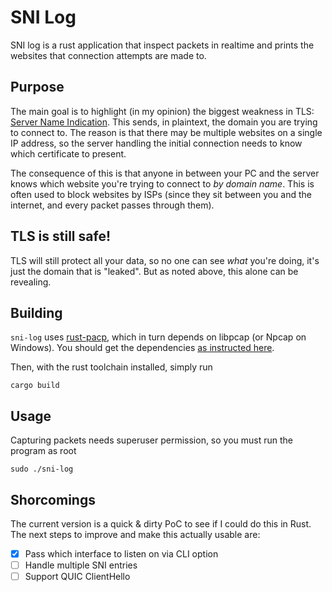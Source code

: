 # SNI Log

SNI log is a rust application that inspect packets in realtime and prints the websites that connection attempts are made to.

## Purpose

The main goal is to highlight (in my opinion) the biggest weakness in TLS: [Server Name Indication](https://www.rfc-editor.org/rfc/rfc6066#section-3). This sends, in plaintext, the domain you are trying to connect to. The reason is that there may be multiple websites on a single IP address, so the server handling the initial connection needs to know which certificate to present.

The consequence of this is that anyone in between your PC and the server knows which website you're trying to connect to _by domain name_. This is often used to block websites by ISPs (since they sit between you and the internet, and every packet passes through them).

## TLS is still safe!

TLS will still protect all your data, so no one can see _what_ you're doing, it's just the domain that is "leaked". But as noted above, this alone can be revealing.

## Building

`sni-log` uses [rust-pacp](https://github.com/rust-pcap/pcap), which in turn depends on libpcap (or Npcap on Windows). You should get the dependencies [as instructed here](https://github.com/rust-pcap/pcap/#installing-dependencies).

Then, with the rust toolchain installed, simply run 

```
cargo build
```

## Usage

Capturing packets needs superuser permission, so you must run the program as root

```
sudo ./sni-log
```

## Shorcomings

The current version is a quick & dirty PoC to see if I could do this in Rust. The next steps to improve and make this actually usable are:

- [X] Pass which interface to listen on via CLI option
- [ ] Handle multiple SNI entries
- [ ] Support QUIC ClientHello
